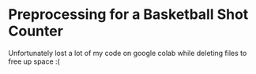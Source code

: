 # Preprocessing for a Basketball Shot Counter

Unfortunately lost a lot of my code on google colab while deleting files to free up space :(

